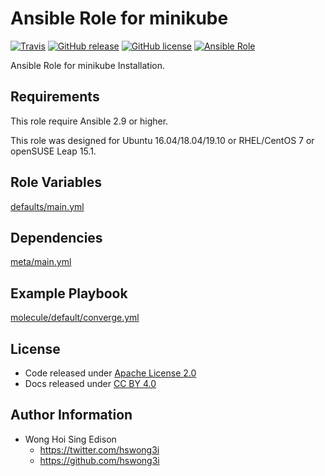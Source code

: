 # Ansible Role for minikube

[![Travis](https://img.shields.io/travis/alvistack/ansible-role-minikube.svg)](https://travis-ci.org/alvistack/ansible-role-minikube)
[![GitHub release](https://img.shields.io/github/release/alvistack/ansible-role-minikube.svg)](https://github.com/alvistack/ansible-role-minikube)
[![GitHub license](https://img.shields.io/github/license/alvistack/ansible-role-minikube.svg)](https://github.com/alvistack/ansible-role-minikube/blob/master/LICENSE)
[![Ansible Role](https://img.shields.io/badge/galaxy-alvistack.minikube-blue.svg)](https://galaxy.ansible.com/alvistack/minikube)

Ansible Role for minikube Installation.

## Requirements

This role require Ansible 2.9 or higher.

This role was designed for Ubuntu 16.04/18.04/19.10 or RHEL/CentOS 7 or openSUSE Leap 15.1.

## Role Variables

[defaults/main.yml](defaults/main.yml)

## Dependencies

[meta/main.yml](meta/main.yml)

## Example Playbook

[molecule/default/converge.yml](molecule/default/converge.yml)

## License

  - Code released under [Apache License 2.0](LICENSE)
  - Docs released under [CC BY 4.0](http://creativecommons.org/licenses/by/4.0/)

## Author Information

  - Wong Hoi Sing Edison
      - <https://twitter.com/hswong3i>
      - <https://github.com/hswong3i>
